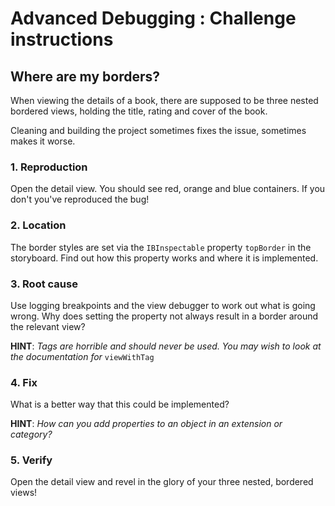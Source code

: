 # Advanced Debugging : Challenge instructions

## Where are my borders?

When viewing the details of a book, there are supposed to be three nested bordered views, holding the title, rating and cover of the book. 

Cleaning and building the project sometimes fixes the issue, sometimes makes it worse.

### 1. Reproduction

Open the detail view. You should see red, orange and blue containers. If you don't you've reproduced the bug!

### 2. Location

The border styles are set via the `IBInspectable` property `topBorder` in the storyboard. Find out how this property works and where it is implemented.

### 3. Root cause

Use logging breakpoints and the view debugger to work out what is going wrong. Why does setting the property not always result in a border around the relevant view?

**HINT**: _Tags are horrible and should never be used. You may wish to look at the documentation for_ `viewWithTag`

### 4. Fix

What is a better way that this could be implemented? 

**HINT**: _How can you add properties to an object in an extension or category?_

### 5. Verify

Open the detail view and revel in the glory of your three nested, bordered views!

